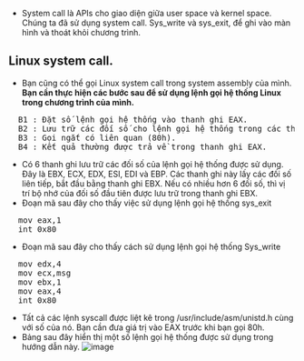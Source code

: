 * System call là APIs cho giao diện giữa user space và kernel space. Chúng ta đã sử dụng system call. Sys_write và sys_exit, để ghi vào màn hình và thoát khỏi chương trình. 
## Linux system call.
* Bạn cũng có thể gọi Linux system call trong system assembly của mình. **Bạn cần thực hiện các bước sau để sử dụng lệnh gọi hệ thống Linux trong chương trình của mình.**
<pre>
  B1 : Đặt số lệnh gọi hệ thống vào thanh ghi EAX.
  B2 : Lưu trữ các đối số cho lệnh gọi hệ thống trong các thanh ghi EBX, ECX,v.v.
  B3 : Gọi ngắt có liên quan (80h).
  B4 : Kết quả thường được trả về trong thanh ghi EAX.
</pre>
* Có 6 thanh ghi lưu trữ các đối số của lệnh gọi hệ thống được sử dụng. Đây là EBX, ECX, EDX, ESI, EDI và EBP. Các thanh ghi này lấy các đối số liên tiếp, bắt đầu bằng thanh ghi EBX. Nếu có nhiều hơn 6 đối số, thì vị trí bộ nhớ của đối số đầu tiên được lưu trữ trong thanh ghi EBX.
* Đoạn mã sau đây cho thấy việc sử dụng lệnh gọi hệ thống sys_exit
<pre>
  mov eax,1
  int 0x80
</pre>
* Đoạn mã sau đây cho thấy cách sử dụng lệnh gọi hệ thống Sys_write
<pre>
  mov edx,4 
  mov ecx,msg
  mov ebx,1
  mov eax,4
  int 0x80
</pre>
* Tất cả các lệnh syscall được liệt kê trong /usr/include/asm/unistd.h cùng với số của nó. Bạn cần đưa giá trị vào EAX trước khi bạn gọi 80h.
* Bảng sau đây hiển thị một số lệnh gọi hệ thống được sử dụng trong hướng dẫn này. 
![image](https://github.com/user-attachments/assets/f4a11a0f-d858-4b80-b4e1-a53d2009b554)

